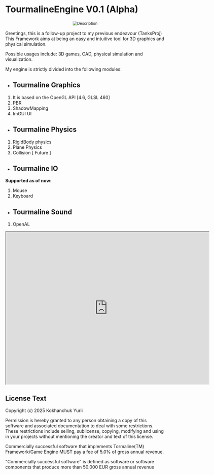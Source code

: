 # TourmalineEngine V0.1 (Alpha)

<div style="text-align: center;">
  <img style="scale: 85%" src="https://www.gemporia.com/image/asset/358823/Watermelon-Tourmaline-In-Article.jpg" alt="Description" />
</div>

Greetings, this is a follow-up project to my previous endeavour (TanksProj)
This Framework aims at being an easy and intuitive tool for 3D graphics and physical simulation.

Possible usages include:
3D games, CAD, physical simulation and visualization.

My engine is strictly divided into the following modules:

- ## Tourmaline Graphics
1. It is based on the OpenGL API [4.6, GLSL 460]
2. PBR
3. ShadowMapping
4. ImGUI UI

- ## Tourmaline Physics
1. RigidBody physics
2. Plane Physics 
3. Collision [ Future ]

- ## Tourmaline IO
**Supported as of now:**
1. Mouse 
2. Keyboard

- ## Tourmaline Sound
1. OpenAL


<iframe src="https://drive.google.com/drive/folders/1SzLoZUziSHOF4AMeiH-g8LQQSRYiA4iq" width="640" height="480"></iframe>


## License Text

Copyright (c) 2025 Kokhanchuk Yurii

Permission is hereby granted to any person obtaining a copy
of this software and associated documentation to deal with some restrictions. 
These restrictions include selling, sublicense, copying, modifying and using 
in your projects without mentioning the creator and text of this license. 

Commercially successful software that implements Tormaline(TM) Framework/Game Engine
MUST pay a fee of 5.0% of gross annual revenue.

"Commercially successful software" is defined as software 
or software components that produce more than 50.000 EUR gross annual revenue 